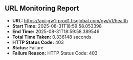 ## URL Monitoring Report

- **URL:** https://api-gw1-prod1.fisglobal.com/gw/v1/health
- **Start Time:** 2025-08-31T18:59:58.053398
- **End Time:** 2025-08-31T18:59:58.389546
- **Total Time Taken:** 0.336148 seconds
- **HTTP Status Code:** 403
- **Status:** Failure
- **Failure Reason:** HTTP Status Code: 403
